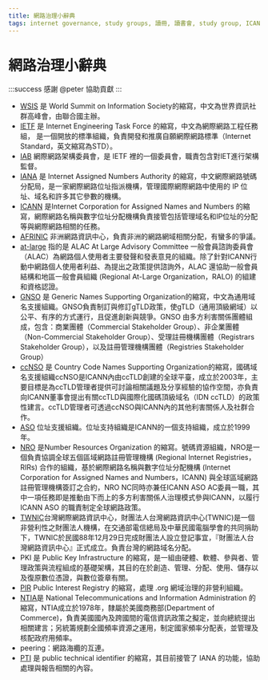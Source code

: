 ```yaml
---
title: 網路治理小辭典
tags: internet governance, study groups, 讀冊, 讀書會, study group, ICANN, IGF, 網路治理, 共筆, 共同筆記
---
```


# 網路治理小辭典

:::success
感謝 @peter 協助貢獻
:::

- [WSIS](https://www.internetsociety.org/issues/internet-governance/wsis/) 是 World Summit on Information Society的縮寫，中文為世界資訊社群高峰會，由聯合國主辦。
- [IETF](https://www.ietf.org) 是 Internet Engineering Task Force 的縮寫，中文為網際網路工程任務組， 是一個開放的標準組織，負責開發和推廣自願網際網路標準（Internet Standard，英文縮寫為STD）。
- [IAB](https://www.iab.org) 網際網路架構委員會，是 IETF 裡的一個委員會，職責包含對IET進行架構監督。
- [IANA](https://www.iana.org) 是 Internet Assigned Numbers Authority 的縮寫，中文網際網路號碼分配局，是一家網際網路位址指派機構，管理國際網際網路中使用的 IP 位址、域名和許多其它參數的機構。 
- [ICANN](https://www.icann.org) 是Internet Corporation for Assigned Names and Numbers 的縮寫，網際網路名稱與數字位址分配機構負責接管包括管理域名和IP位址的分配等與網際網路相關的任務。
-  [AFRINIC](https://afrinic.net) 非洲網路資訊中心，負責非洲的網路網域相關分配，有蠻多的爭議。
-  [at-large](https://atlarge.icann.org/about/index) 指的是 ALAC At Large Advisory Committee 一般會員諮詢委員會（ALAC）為網路個人使用者主要發聲和發表意見的組織。除了針對ICANN行動中網路個人使用者利益、為提出之政策提供諮詢外，ALAC 還協助一般會員結構和地區一般會員組織 (Regional At-Large Organization，RALO) 的組建和資格認證。
-  [GNSO](https://blog.twnic.tw/2021/12/28/21505/) 是 Generic Names Supporting Organization的縮寫，中文為通用域名支援組織。GNSO負責制訂與修訂gTLD政策，使gTLD（通用頂級網域）以公平、有序的方式運行，且促進創新與競爭。GNSO 由多方利害關係團體組成，包含：商業團體（Commercial Stakeholder Group）、非企業團體（Non-Commercial Stakeholder Group）、受理註冊機構團體（Registrars Stakeholder Group），以及註冊管理機構團體（Registries Stakeholder Group）
- [ccNSO](https://blog.twnic.tw/2021/11/29/21087/) 是 Country Code Names Supporting Organization的縮寫，國碼域名支援組織ccNSO是ICANN內由ccTLD創建的全球平臺，成立於2003年，主要目標是為ccTLD管理者提供可討論相關議題及分享經驗的協作空間，亦負責向ICANN董事會提出有關ccTLD與國際化國碼頂級域名（IDN ccTLD）的政策性建言。ccTLD管理者可透過ccNSO與ICANN內的其他利害關係人及社群合作。
- [ASO](https://www.netalent.pro/views/NetWIKI.html?id=ASO) 位址支援組織。位址支持組織是ICANN的一個支持組織，成立於1999年。
- [NRO](https://blog.twnic.tw/2023/01/12/25586/) 是Number Resources Organization 的縮寫。號碼資源組織，NRO是一個負責協調全球五個區域網路註冊管理機構 (Regional Internet Registries，RIRs) 合作的組織，基於網際網路名稱與數字位址分配機構 (Internet Corporation for Assigned Names and Numbers，ICANN) 與全球區域網路註冊管理機構簽訂之合約，NRO NC同時亦兼任ICANN ASO AC委員一職，其中一項任務即是推動由下而上的多方利害關係人治理模式參與ICANN，以履行 ICANN ASO 的職責制定全球網路政策。
- [TWNIC](https://twnic.tw)台灣網際網路資訊中心，財團法人台灣網路資訊中心(TWNIC)是一個非營利性之財團法人機構，在交通部電信總局及中華民國電腦學會的共同捐助下，TWNIC於民國88年12月29日完成財團法人設立登記事宜，『財團法人台灣網路資訊中心』正式成立。負責台灣的網路域名分配。
- PKI 是 Public Key Infrastructure 的縮寫，是一組由硬體、軟體、參與者、管理政策與流程組成的基礎架構，其目的在於創造、管理、分配、使用、儲存以及復原數位憑證，與數位簽章有關。
- [PIR](https://www.internetsociety.org/pir/) Public Interest Registry 的縮寫，處理 .org 網域治理的非營利組織。
- [NTIA](https://www.ntia.gov)是 National Telecommunications and Information Administration 的縮寫，NTIA成立於1978年，隸屬於美國商務部(Department of Commerce)，負責美國國內及跨國間的電信資訊政策之擬定，並向總統提出相關建言；另統籌規劃全國頻率資源之運用，制定國家頻率分配表，並管理及核配政府用頻率。
- peering：網路海纜的互連。
- [PTI](https://pti.icann.org) 是 public technical identifier 的縮寫，其目前接管了 IANA 的功能，協助處理與報告相關的內容。 